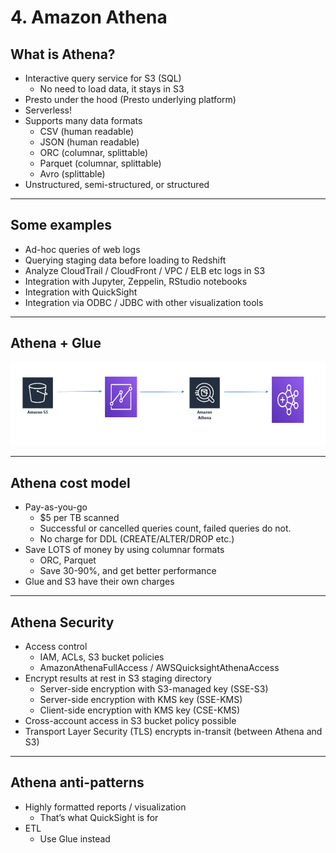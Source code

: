 # 4. Amazon Athena

## What is Athena?

- Interactive query service for S3 (SQL)
    - No need to load data, it stays in S3
- Presto under the hood (Presto underlying platform)
- Serverless!
- Supports many data formats
    - CSV (human readable)
    - JSON (human readable)
    - ORC (columnar, splittable)
    - Parquet (columnar, splittable)
    - Avro (splittable)
- Unstructured, semi-structured, or structured

---

## Some examples

- Ad-hoc queries of web logs
- Querying staging data before loading to Redshift
- Analyze CloudTrail / CloudFront / VPC / ELB etc logs in S3
- Integration with Jupyter, Zeppelin, RStudio notebooks
- Integration with QuickSight
- Integration via ODBC / JDBC with other visualization tools

---

## Athena + Glue

![4%20Amazon%20Athena%20e4e981fd6cfb4af191793c403c696770/Untitled.png](4%20Amazon%20Athena%20e4e981fd6cfb4af191793c403c696770/Untitled.png)

---

## Athena cost model

- Pay-as-you-go
    - $5 per TB scanned
    - Successful or cancelled queries count, failed queries do not.
    - No charge for DDL (CREATE/ALTER/DROP etc.)
- Save LOTS of money by using columnar formats
    - ORC, Parquet
    - Save 30-90%, and get better performance
- Glue and S3 have their own charges

---

## Athena Security

- Access control
    - IAM, ACLs, S3 bucket policies
    - AmazonAthenaFullAccess / AWSQuicksightAthenaAccess
- Encrypt results at rest in S3 staging directory
    - Server-side encryption with S3-managed key (SSE-S3)
    - Server-side encryption with KMS key (SSE-KMS)
    - Client-side encryption with KMS key (CSE-KMS)
- Cross-account access in S3 bucket policy possible
- Transport Layer Security (TLS) encrypts in-transit (between Athena and S3)

---

## Athena anti-patterns

- Highly formatted reports / visualization
    - That’s what QuickSight is for
- ETL
    - Use Glue instead